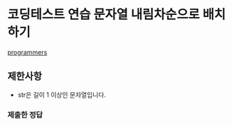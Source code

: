 # 코딩테스트 연습 문자열 내림차순으로 배치하기

[programmers](https://programmers.co.kr/learn/courses/30/lessons/12917)

## 제한사항
- str은 길이 1 이상인 문자열입니다.

### 제출한 정답
```js
```